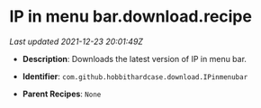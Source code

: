 # IP in menu bar.download.recipe

_Last updated 2021-12-23 20:01:49Z_

- **Description**: Downloads the latest version of IP in menu bar.

- **Identifier**: `com.github.hobbithardcase.download.IPinmenubar`

- **Parent Recipes**: `None`
